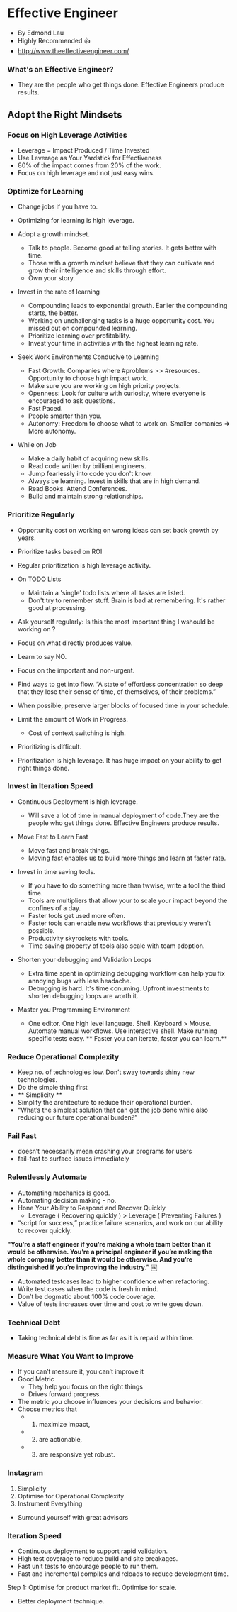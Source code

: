 # Effective Engineer
- By Edmond Lau
- Highly Recommended :+1:
- http://www.theeffectiveengineer.com/

### What's an Effective Engineer? 
- They are the people who get things done. Effective Engineers produce results. 

## Adopt the Right Mindsets

### Focus on High Leverage Activities
- Leverage = Impact Produced / Time Invested
- Use Leverage as Your Yardstick for Effectiveness
- 80% of the impact comes from 20% of the work.
- Focus on high leverage and not just easy wins.

### Optimize for Learning 
- Change jobs if you have to. 
- Optimizing for learning is high leverage. 
- Adopt a growth mindset. 
  - Talk to people. Become good at telling stories. It gets better with time. 
  - Those with a growth mindset believe that they can cultivate and grow their intelligence and skills through effort.
  - Own your story.

- Invest in the rate of learning
  - Compounding leads to exponential growth. Earlier the compounding starts, the better. 
  - Working on unchallenging tasks is a huge opportunity cost. You missed out on compounded learning. 
  - Prioritize learning over profitability.
  - Invest your time in activities with the highest learning rate.
  
- Seek Work Environments Conducive to Learning
  - Fast Growth: Companies where #problems >> #resources. Opportunity to choose high impact work.
  - Make sure you are working on high priority projects. 
  - Openness: Look for culture with curiosity, where everyone is encouraged to ask questions.
  - Fast Paced. 
  - People smarter than you.
  - Autonomy: Freedom to choose what to work on. Smaller comanies => More autonomy.
   
- While on Job
  - Make a daily habit of acquiring new skills.
  - Read code written by brilliant engineers. 
  - Jump fearlessly into code you don't know.
  - Always be learning. Invest in skills that are in high demand.
  - Read Books. Attend Conferences.
  - Build and maintain strong relationships.

### Prioritize Regularly
- Opportunity cost on working on wrong ideas can set back growth by years. 
- Prioritize tasks based on ROI
- Regular prioritization is high leverage activity. 

- On TODO Lists
  - Maintain a 'single' todo lists where all tasks are listed. 
  - Don't try to remember stuff. Brain is bad at remembering. It's rather good at processing. 
- Ask yourself regularly: Is this the most important thing I wshould be working on ? 
- Focus on what directly produces value. 
- Learn to say NO.
- Focus on the important and non-urgent.
- Find ways to get into flow. “A state of effortless concentration so deep that they lose their sense of time, of themselves, of their problems.”
- When possible, preserve larger blocks of focused time in your schedule.
- Limit the amount of Work in Progress.
  - Cost of context switching is high.
- Prioritizing is difficult. 
- Prioritization is high leverage. It has huge impact on your ability to get right things done.


### Invest in Iteration Speed 
- Continuous Deployment is high leverage.
  - Will save a lot of time in manual deployment of code.They are the people who get things done. Effective Engineers produce results. 
- Move Fast to Learn Fast
  - Move fast and break things.
  - Moving fast enables us to build more things and learn at faster rate. 
- Invest in time saving tools.
  - If you have to do something more than twwise, write a tool the third time. 
  - Tools are multipliers that allow your to scale your impact beyond the confines of a day.
  - Faster tools get used more often.
  - Faster tools can enable new workflows that previously weren't possible.
  - Productivity skyrockets with tools.
  - Time saving property of tools also scale with team adoption.
- Shorten your debugging and Validation Loops
  - Extra time spent in optimizing debugging workflow can help you fix annoying bugs with less headache.
  - Debugging is hard. It's time conuming. Upfront investments to shorten debugging loops are worth it. 

- Master you Programming Environment  
  - One editor. One high level language. Shell. Keyboard > Mouse. Automate manual workflows. Use interactive shell. Make running specific tests easy.
** Faster you can iterate, faster you can learn.** 

### Reduce Operational Complexity
- Keep no. of technologies low. Don’t sway towards shiny new technologies.
- Do the simple thing first
- ** Simplicity **
- Simplify the architecture to reduce their operational burden. 
- “What’s the simplest solution that can get the job done while also reducing our future operational burden?” 

### Fail Fast 
- doesn’t necessarily mean crashing your programs for users 
- fail-fast  to surface issues immediately 

### Relentlessly Automate
- Automating mechanics is good.
- Automating decision making - no.
- Hone Your Ability to Respond and Recover Quickly 
    - Leverage ( Recovering quickly ) > Leverage ( Preventing Failures )
- “script for success,” practice failure scenarios, and work on our ability to recover quickly. 

**"You’re a staff engineer if you’re making a whole team better than it would be otherwise. You’re a principal engineer if you’re making the whole company better than it would be otherwise. And you’re distinguished if you’re improving the industry.”**
￼
- Automated testcases lead to higher confidence when refactoring.
- Write test cases when the code is fresh in mind.
- Don’t be dogmatic about 100% code coverage.
- Value of tests increases over time and cost to write goes down. 

### Technical Debt
- Taking technical debt is fine as far as it is repaid within time. 

### Measure What You Want to Improve
- If you can’t measure it, you can’t improve it 
- Good Metric
    - They help you focus on the right things 
    - Drives forward progress.
- The metric you choose influences your decisions and behavior. 
- Choose metrics that  
    - 1) maximize impact, 
    - 2) are actionable, 
    - 3) are responsive yet robust. 
    
### Instagram
1. Simplicity
2. Optimise for Operational Complexity
3. Instrument Everything

- Surround yourself with great advisors


### Iteration Speed

- Continuous deployment to support rapid validation.
- High test coverage to reduce build and site breakages.
- Fast unit tests to encourage people to run them.
- Fast and incremental compiles and reloads to reduce development time.


Step 1:
Optimise for product market fit. 
Optimise for scale.
- Better deployment technique.


 

